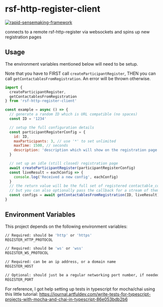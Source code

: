 # rsf-http-register-client

[![rapid-sensemaking-framework](https://circleci.com/gh/rapid-sensemaking-framework/rsf-http-register-client.svg?style=svg)](https://circleci.com/gh/rapid-sensemaking-framework/rsf-http-register-client)

connects to a remote rsf-http-register via websockets and spins up new registration pages

## Usage

The environment variables mentioned below will need to be setup.

Note that you have to FIRST call `createParticipantRegister`, THEN you can call `getContactablesFromRegistration`. An error will be thrown otherwise.

```javascript
import {
  createParticipantRegister,
  getContactablesFromRegistration
} from 'rsf-http-register-client'

const example = async () => {
  // generate a random ID which is URL compatible (no spaces)
  const ID = '1234'

  // setup the full configuration details
  const participantRegisterConfig = {
    id: ID,
    maxParticipants: 3, // use '*' to set unlimited
    maxTime: 1500, // seconds
    description: 'description which will show on the registration page'
  }

  // set up an idle (still closed) registration page
  await createParticipantRegister(participantRegisterConfig)
  const liveResult = eachConfig => {
    console.log('Received a new config', eachConfig)
  }
  // the return value will be the full set of registered contactable_configs,
  // but you can also optionally pass the callback for a stream of them
  const configs = await getContactablesFromRegistration(ID, liveResult)
}
```

## Environment Variables

This project depends on the following environment variables:

```bash
// Required: should be 'http' or 'https'
REGISTER_HTTP_PROTOCOL

// Required: should be 'ws' or 'wss'
REGISTER_WS_PROTOCOL

// Required: can be an ip address, or a domain name
REGISTER_HOST

// Optional: should just be a regular networking port number, if needed
REGISTER_PORT
```

For reference, I got help setting up tests in typescript for mocha/chai using this little tutorial: https://journal.artfuldev.com/write-tests-for-typescript-projects-with-mocha-and-chai-in-typescript-86e053bdb2b6

```

```
